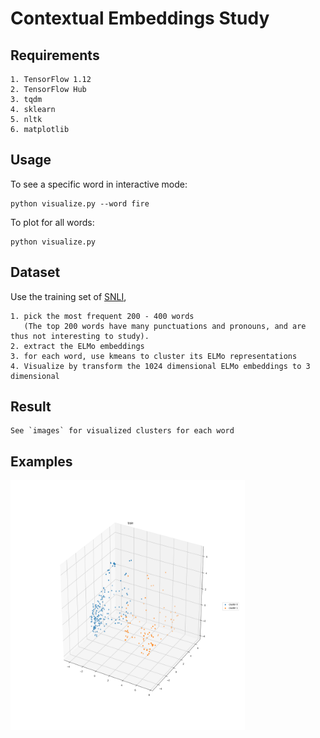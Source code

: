 # Contextual Embeddings Study

## Requirements
    1. TensorFlow 1.12
    2. TensorFlow Hub
    3. tqdm
    4. sklearn
    5. nltk
    6. matplotlib

## Usage
To see a specific word in interactive mode:
   
    python visualize.py --word fire
    
To plot for all words:
    
    python visualize.py
    
## Dataset

Use the training set of [SNLI](https://nlp.stanford.edu/projects/snli/), 
        
    1. pick the most frequent 200 - 400 words 
       (The top 200 words have many punctuations and pronouns, and are thus not interesting to study).
    2. extract the ELMo embeddings
    3. for each word, use kmeans to cluster its ELMo representations
    4. Visualize by transform the 1024 dimensional ELMo embeddings to 3 dimensional

## Result
    See `images` for visualized clusters for each word
    
## Examples

<p>
  <img src='images/train/2.png' height='400' width='375'/>
</p>